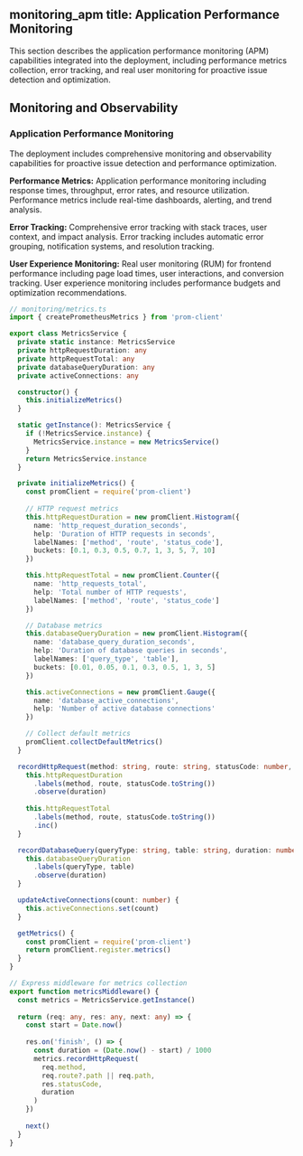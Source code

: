 monitoring_apm
title: Application Performance Monitoring
---
This section describes the application performance monitoring (APM) capabilities integrated into the deployment, including performance metrics collection, error tracking, and real user monitoring for proactive issue detection and optimization.

## Monitoring and Observability

### Application Performance Monitoring

The deployment includes comprehensive monitoring and observability capabilities for proactive issue detection and performance optimization.

**Performance Metrics:** Application performance monitoring including response times, throughput, error rates, and resource utilization. Performance metrics include real-time dashboards, alerting, and trend analysis.

**Error Tracking:** Comprehensive error tracking with stack traces, user context, and impact analysis. Error tracking includes automatic error grouping, notification systems, and resolution tracking.

**User Experience Monitoring:** Real user monitoring (RUM) for frontend performance including page load times, user interactions, and conversion tracking. User experience monitoring includes performance budgets and optimization recommendations.

```typescript
// monitoring/metrics.ts
import { createPrometheusMetrics } from 'prom-client'

export class MetricsService {
  private static instance: MetricsService
  private httpRequestDuration: any
  private httpRequestTotal: any
  private databaseQueryDuration: any
  private activeConnections: any

  constructor() {
    this.initializeMetrics()
  }

  static getInstance(): MetricsService {
    if (!MetricsService.instance) {
      MetricsService.instance = new MetricsService()
    }
    return MetricsService.instance
  }

  private initializeMetrics() {
    const promClient = require('prom-client')
    
    // HTTP request metrics
    this.httpRequestDuration = new promClient.Histogram({
      name: 'http_request_duration_seconds',
      help: 'Duration of HTTP requests in seconds',
      labelNames: ['method', 'route', 'status_code'],
      buckets: [0.1, 0.3, 0.5, 0.7, 1, 3, 5, 7, 10]
    })

    this.httpRequestTotal = new promClient.Counter({
      name: 'http_requests_total',
      help: 'Total number of HTTP requests',
      labelNames: ['method', 'route', 'status_code']
    })

    // Database metrics
    this.databaseQueryDuration = new promClient.Histogram({
      name: 'database_query_duration_seconds',
      help: 'Duration of database queries in seconds',
      labelNames: ['query_type', 'table'],
      buckets: [0.01, 0.05, 0.1, 0.3, 0.5, 1, 3, 5]
    })

    this.activeConnections = new promClient.Gauge({
      name: 'database_active_connections',
      help: 'Number of active database connections'
    })

    // Collect default metrics
    promClient.collectDefaultMetrics()
  }

  recordHttpRequest(method: string, route: string, statusCode: number, duration: number) {
    this.httpRequestDuration
      .labels(method, route, statusCode.toString())
      .observe(duration)
    
    this.httpRequestTotal
      .labels(method, route, statusCode.toString())
      .inc()
  }

  recordDatabaseQuery(queryType: string, table: string, duration: number) {
    this.databaseQueryDuration
      .labels(queryType, table)
      .observe(duration)
  }

  updateActiveConnections(count: number) {
    this.activeConnections.set(count)
  }

  getMetrics() {
    const promClient = require('prom-client')
    return promClient.register.metrics()
  }
}

// Express middleware for metrics collection
export function metricsMiddleware() {
  const metrics = MetricsService.getInstance()
  
  return (req: any, res: any, next: any) => {
    const start = Date.now()
    
    res.on('finish', () => {
      const duration = (Date.now() - start) / 1000
      metrics.recordHttpRequest(
        req.method,
        req.route?.path || req.path,
        res.statusCode,
        duration
      )
    })
    
    next()
  }
}